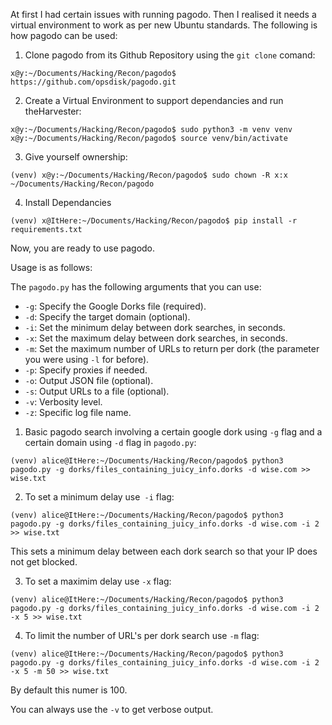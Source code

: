 
At first I had certain issues with running pagodo.
Then I realised it needs a virtual environment to work as per new Ubuntu standards.
The following is how pagodo can be used:

1. Clone pagodo from its Github Repository using the `git clone` comand:
```
x@y:~/Documents/Hacking/Recon/pagodo$ https://github.com/opsdisk/pagodo.git
```

2. Create a Virtual Environment to support dependancies and run theHarvester:
```
x@y:~/Documents/Hacking/Recon/pagodo$ sudo python3 -m venv venv
x@y:~/Documents/Hacking/Recon/pagodo$ source venv/bin/activate
```

3. Give yourself ownership:
```
(venv) x@y:~/Documents/Hacking/Recon/pagodo$ sudo chown -R x:x ~/Documents/Hacking/Recon/pagodo
```

4. Install Dependancies
```
(venv) x@ItHere:~/Documents/Hacking/Recon/pagodo$ pip install -r requirements.txt 
```

Now, you are ready to use pagodo.

Usage is as follows:

The `pagodo.py` has the following arguments that you can use:

- `-g`: Specify the Google Dorks file (required).
- `-d`: Specify the target domain (optional).
- `-i`: Set the minimum delay between dork searches, in seconds.
- `-x`: Set the maximum delay between dork searches, in seconds.
- `-m`: Set the maximum number of URLs to return per dork (the parameter you were using `-l` for before).
- `-p`: Specify proxies if needed.
- `-o`: Output JSON file (optional).
- `-s`: Output URLs to a file (optional).
- `-v`: Verbosity level.
- `-z`: Specific log file name.

1. Basic pagodo search involving a certain google dork using `-g` flag and a certain domain using `-d` flag in `pagodo.py`:
```
(venv) alice@ItHere:~/Documents/Hacking/Recon/pagodo$ python3 pagodo.py -g dorks/files_containing_juicy_info.dorks -d wise.com >> wise.txt
```

2. To set a minimum delay use` -i` flag:
```
(venv) alice@ItHere:~/Documents/Hacking/Recon/pagodo$ python3 pagodo.py -g dorks/files_containing_juicy_info.dorks -d wise.com -i 2 >> wise.txt
```
This sets a minimum delay between each dork search so that your IP does not get blocked. 

3. To set a maximim delay use `-x` flag:

```
(venv) alice@ItHere:~/Documents/Hacking/Recon/pagodo$ python3 pagodo.py -g dorks/files_containing_juicy_info.dorks -d wise.com -i 2 -x 5 >> wise.txt
```

4. To limit the number of URL's per dork search use `-m` flag:

```
(venv) alice@ItHere:~/Documents/Hacking/Recon/pagodo$ python3 pagodo.py -g dorks/files_containing_juicy_info.dorks -d wise.com -i 2 -x 5 -m 50 >> wise.txt
```
By default this numer is 100.

You can always use the `-v` to get verbose output.